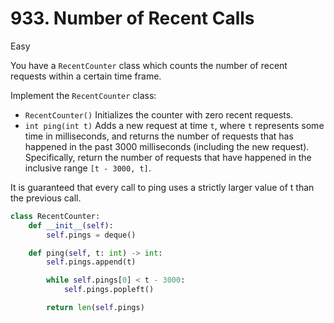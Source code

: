 # 933. Number of Recent Calls

Easy

You have a `RecentCounter` class which counts the number of recent requests
within a certain time frame.

Implement the `RecentCounter` class:

- `RecentCounter()` Initializes the counter with zero recent requests.
- `int ping(int t)` Adds a new request at time `t`, where `t` represents some
  time in milliseconds, and returns the number of requests that has happened in
  the past 3000 milliseconds (including the new request). Specifically, return
  the number of requests that have happened in the inclusive range
  `[t - 3000, t]`.

It is guaranteed that every call to ping uses a strictly larger value of t than
the previous call.

```python
class RecentCounter:
    def __init__(self):
        self.pings = deque()

    def ping(self, t: int) -> int:
        self.pings.append(t)

        while self.pings[0] < t - 3000:
            self.pings.popleft()

        return len(self.pings)
```
